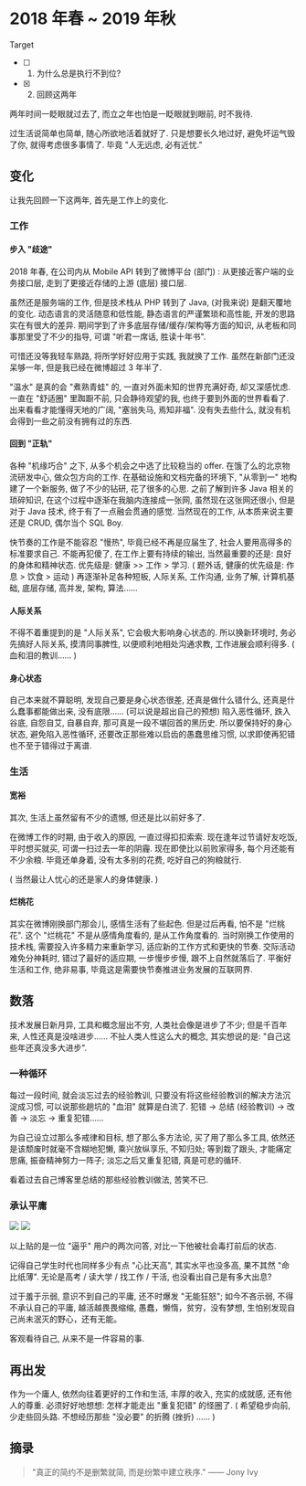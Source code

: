 # 2018 年春 ~ 2019 年秋

Target

- [ ] 1. 为什么总是执行不到位?
- [x] 2. 回顾这两年

两年时间一眨眼就过去了, 而立之年也怕是一眨眼就到眼前, 时不我待.

过生活说简单也简单, 随心所欲地活着就好了.
只是想要长久地过好, 避免坏运气毁了你, 就得考虑很多事情了.
毕竟 "人无远虑, 必有近忧."

## 变化

让我先回顾一下这两年, 首先是工作上的变化.

### 工作

#### 步入 "歧途"

2018 年春, 在公司内从 Mobile API 转到了微博平台 (部门) :
从更接近客户端的业务接口层, 走到了更接近存储的上游 (底层) 接口层.

虽然还是服务端的工作, 但是技术栈从 PHP 转到了 Java, (对我来说) 是翻天覆地的变化.
动态语言的灵活随意和低性能, 静态语言的严谨繁琐和高性能, 开发的思路实在有很大的差异.
期间学到了许多底层存储/缓存/架构等方面的知识, 从老板和同事那里受了不少的指导,
可谓 "听君一席话, 胜读十年书".

可惜还没等我轻车熟路, 将所学好好应用于实践, 我就换了工作.
虽然在新部门还没呆够一年, 但是我已经在微博超过 3 年半了.

"温水" 是真的会 "煮熟青蛙" 的, 一直对外面未知的世界充满好奇, 却又深感忧虑.
一直在 "舒适圈" 里踟蹰不前, 只会静待观望的我, 也终于要到外面的世界看看了.
出来看看才能懂得天地的广阔, "塞翁失马, 焉知非福".
没有失去些什么, 就没有机会得到一些之前没有拥有过的东西.

#### 回到 "正轨"

各种 "机缘巧合" 之下, 从多个机会之中选了比较稳当的 offer.
在饿了么的北京物流研发中心, 做众包方向的工作.
在基础设施和文档完备的环境下, "从零到一" 地构建了一个新服务,
做了不少的钻研, 花了很多的心思.
之前了解到许多 Java 相关的琐碎知识, 在这个过程中逐渐在我脑内连接成一张网,
虽然现在这张网还很小, 但是对于 Java 技术, 终于有了一点融会贯通的感觉.
当然现在的工作, 从本质来说主要还是 CRUD, 偶尔当个 SQL Boy.

快节奏的工作是不能容忍 "慢热", 毕竟已经不再是应届生了, 社会人要用高得多的标准要求自己.
不能再犯傻了, 在工作上要有持续的输出, 当然最重要的还是: 良好的身体和精神状态.
优先级是: 健康 >> 工作 > 学习. ( 题外话, 健康的优先级是: 作息 > 饮食 > 运动 )
再逐渐补足各种短板, 人际关系, 工作沟通, 业务了解, 计算机基础, 底层存储, 高并发, 架构, 算法……

#### 人际关系

不得不着重提到的是 "人际关系", 它会极大影响身心状态的.
所以换新环境时, 务必先搞好人际关系, 摸清同事脾性,
以便顺利地相处沟通求教, 工作进展会顺利得多. ( 血和泪的教训…… )

#### 身心状态

自己本来就不算聪明, 发现自己要是身心状态很差,
还真是做什么错什么, 还真是什么蠢事都能做出来, 没有底限…… (可以说是超出自己的预想)
陷入恶性循环, 跌入谷底, 自怨自艾, 自暴自弃, 那可真是一段不堪回首的黑历史.
所以要保持好的身心状态, 避免陷入恶性循环,
还要改正那些难以启齿的愚蠢思维习惯,
以求即使再犯错也不至于错得过于离谱.

### 生活

#### 宽裕

其次, 生活上虽然留有不少的遗憾, 但还是比以前好多了.

在微博工作的时期, 由于收入的原因, 一直过得扣扣索索.
现在逢年过节请好友吃饭, 平时想买就买, 可谓一扫过去一年的阴霾.
现在即使比以前败家得多, 每个月还能有不少余粮.
毕竟还单身着, 没有太多别的花费, 吃好自己的狗粮就行.

( 当然最让人忧心的还是家人的身体健康. )

#### 烂桃花

其实在微博刚换部门那会儿, 感情生活有了些起色. 但是过后再看, 怕不是 "烂桃花".
这个 "烂桃花" 不是从感情角度看的, 是从工作角度看的.
当时刚换工作使用的技术栈, 需要投入许多精力来重新学习, 适应新的工作方式和更快的节奏.
交际活动难免分神耗时, 错过了最好的适应期, 一步慢步步慢, 跟不上自然就落后了.
平衡好生活和工作, 绝非易事, 毕竟这是需要快节奏推进业务发展的互联网界.

## 数落

技术发展日新月异, 工具和概念层出不穷, 人类社会像是进步了不少;
但是千百年来, 人性还真是没啥进步……
不扯人类人性这么大的概念, 其实想说的是: "自己这些年还真没多大进步".

### 一种循环

每过一段时间, 就会淡忘过去的经验教训,
只要没有将这些经验教训的解决方法沉淀成习惯,
可以说那些趟坑的 "血泪" 就算是白流了.
犯错 → 总结 (经验教训) → 改善 → 淡忘 → 重复犯错……

为自己设立过那么多戒律和目标, 想了那么多方法论, 买了用了那么多工具,
依然还是该颓废时就毫不含糊地犯懒, 乘兴放纵享乐, 不知归处;
等到栽了跟头, 才能痛定思痛, 振奋精神努力一阵子;
淡忘之后又重复犯错, 真是可悲的循环.

看着过去自己博客里总结的那些经验教训做法, 苦笑不已.

### 承认平庸

![](_images/mediocrity-1.jpg)
![](_images/mediocrity-2.jpg)

以上贴的是一位 "逼乎" 用户的两次问答,
对比一下他被社会毒打前后的状态.

记得自己学生时代也同样多少有点 "心比天高",
其实水平也没多高, 果不其然 "命比纸薄".
无论是高考 / 读大学 / 找工作 / 干活,
也没看出自己是有多大出息?

过于羞于示弱, 意识不到自己的平庸, 还不时爆发 "无能狂怒";
如今不吝示弱, 不得不承认自己的平庸, 越活越畏畏缩缩,
愚蠢，懒惰，贫穷，没有梦想, 生怕别发现自己尚未泯灭的野心，还有无能。

客观看待自己, 从来不是一件容易的事.

## 再出发

作为一个庸人, 依然向往着更好的工作和生活,
丰厚的收入, 充实的成就感, 还有他人的尊重.
必须好好地想想: 怎样才能走出 "重复犯错" 的怪圈了.
( 希望稳步向前, 少走些回头路. 不想经历那些 "没必要" 的折腾 (挫折) …… )

## 摘录

> "真正的简约不是删繁就简, 而是纷繁中建立秩序."  —— Jony Ivy ​​​​
